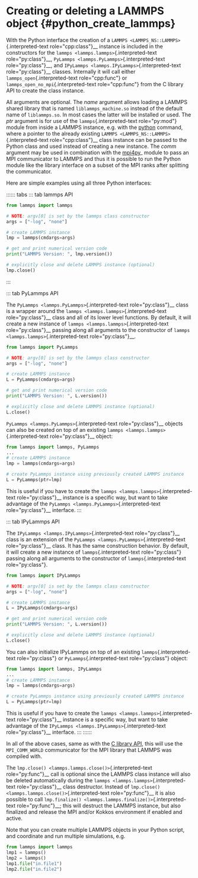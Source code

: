 # Creating or deleting a LAMMPS object {#python_create_lammps}

With the Python interface the creation of a
`LAMMPS <LAMMPS_NS::LAMMPS>`{.interpreted-text role="cpp:class"}\_\_
instance is included in the constructors for the
`lammps <lammps.lammps>`{.interpreted-text role="py:class"}\_\_,
`PyLammps <lammps.PyLammps>`{.interpreted-text role="py:class"}\_\_, and
`IPyLammps <lammps.IPyLammps>`{.interpreted-text role="py:class"}\_\_
classes. Internally it will call either `lammps_open`{.interpreted-text
role="cpp:func"} or `lammps_open_no_mpi`{.interpreted-text
role="cpp:func"} from the C library API to create the class instance.

All arguments are optional. The *name* argument allows loading a LAMMPS
shared library that is named `liblammps_machine.so` instead of the
default name of `liblammps.so`. In most cases the latter will be
installed or used. The *ptr* argument is for use of the
`lammps`{.interpreted-text role="py:mod"} module from inside a LAMMPS
instance, e.g. with the [python](python) command, where a pointer to the
already existing `LAMMPS <LAMMPS_NS::LAMMPS>`{.interpreted-text
role="cpp:class"}\_\_ class instance can be passed to the Python class
and used instead of creating a new instance. The *comm* argument may be
used in combination with the [mpi4py](https://mpi4py.readthedocs.io/)\_
module to pass an MPI communicator to LAMMPS and thus it is possible to
run the Python module like the library interface on a subset of the MPI
ranks after splitting the communicator.

Here are simple examples using all three Python interfaces:

:::::: tabs
::: tab
lammps API

``` python
from lammps import lammps

# NOTE: argv[0] is set by the lammps class constructor
args = ["-log", "none"]

# create LAMMPS instance
lmp = lammps(cmdargs=args)

# get and print numerical version code
print("LAMMPS Version: ", lmp.version())

# explicitly close and delete LAMMPS instance (optional)
lmp.close()
```
:::

::: tab
PyLammps API

The `PyLammps <lammps.PyLammps>`{.interpreted-text role="py:class"}\_\_
class is a wrapper around the `lammps <lammps.lammps>`{.interpreted-text
role="py:class"}\_\_ class and all of its lower level functions. By
default, it will create a new instance of
`lammps <lammps.lammps>`{.interpreted-text role="py:class"}\_\_ passing
along all arguments to the constructor of
`lammps <lammps.lammps>`{.interpreted-text role="py:class"}\_\_.

``` python
from lammps import PyLammps

# NOTE: argv[0] is set by the lammps class constructor
args = ["-log", "none"]

# create LAMMPS instance
L = PyLammps(cmdargs=args)

# get and print numerical version code
print("LAMMPS Version: ", L.version())

# explicitly close and delete LAMMPS instance (optional)
L.close()
```

`PyLammps <lammps.PyLammps>`{.interpreted-text role="py:class"}\_\_
objects can also be created on top of an existing
`lammps <lammps.lammps>`{.interpreted-text role="py:class"}\_\_ object:

``` python
from lammps import lammps, PyLammps
...
# create LAMMPS instance
lmp = lammps(cmdargs=args)

# create PyLammps instance using previously created LAMMPS instance
L = PyLammps(ptr=lmp)
```

This is useful if you have to create the
`lammps <lammps.lammps>`{.interpreted-text role="py:class"}\_\_ instance
is a specific way, but want to take advantage of the
`PyLammps <lammps.PyLammps>`{.interpreted-text role="py:class"}\_\_
interface.
:::

::: tab
IPyLammps API

The `IPyLammps <lammps.IPyLammps>`{.interpreted-text
role="py:class"}\_\_ class is an extension of the
`PyLammps <lammps.PyLammps>`{.interpreted-text role="py:class"}\_\_
class. It has the same construction behavior. By default, it will create
a new instance of `lammps`{.interpreted-text role="py:class"} passing
along all arguments to the constructor of `lammps`{.interpreted-text
role="py:class"}.

``` python
from lammps import IPyLammps

# NOTE: argv[0] is set by the lammps class constructor
args = ["-log", "none"]

# create LAMMPS instance
L = IPyLammps(cmdargs=args)

# get and print numerical version code
print("LAMMPS Version: ", L.version())

# explicitly close and delete LAMMPS instance (optional)
L.close()
```

You can also initialize IPyLammps on top of an existing
`lammps`{.interpreted-text role="py:class"} or
`PyLammps`{.interpreted-text role="py:class"} object:

``` python
from lammps import lammps, IPyLammps
...
# create LAMMPS instance
lmp = lammps(cmdargs=args)

# create PyLammps instance using previously created LAMMPS instance
L = PyLammps(ptr=lmp)
```

This is useful if you have to create the
`lammps <lammps.lammps>`{.interpreted-text role="py:class"}\_\_ instance
is a specific way, but want to take advantage of the
`IPyLammps <lammps.IPyLammps>`{.interpreted-text role="py:class"}\_\_
interface.
:::
::::::

In all of the above cases, same as with the [C library
API](lammps_c_api), this will use the `MPI_COMM_WORLD` communicator for
the MPI library that LAMMPS was compiled with.

The `lmp.close() <lammps.lammps.close()>`{.interpreted-text
role="py:func"}\_\_ call is optional since the LAMMPS class instance
will also be deleted automatically during the
`lammps <lammps.lammps>`{.interpreted-text role="py:class"}\_\_ class
destructor. Instead of
`lmp.close() <lammps.lammps.close()>`{.interpreted-text
role="py:func"}\_\_ it is also possible to call
`lmp.finalize() <lammps.lammps.finalize()>`{.interpreted-text
role="py:func"}\_\_; this will destruct the LAMMPS instance, but also
finalized and release the MPI and/or Kokkos environment if enabled and
active.

Note that you can create multiple LAMMPS objects in your Python script,
and coordinate and run multiple simulations, e.g.

``` python
from lammps import lammps
lmp1 = lammps()
lmp2 = lammps()
lmp1.file("in.file1")
lmp2.file("in.file2")
```
